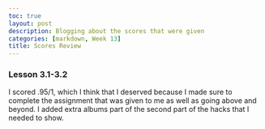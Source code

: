 ```yaml
---
toc: true
layout: post
description: Blogging about the scores that were given
categories: [markdown, Week 13]
title: Scores Review
---
```


### Lesson 3.1-3.2
I scored .95/1, which I think that I deserved because I made sure to complete the assignment that was given to me as well as going above and beyond. I added extra albums part of the second part of the hacks that I needed to show.
